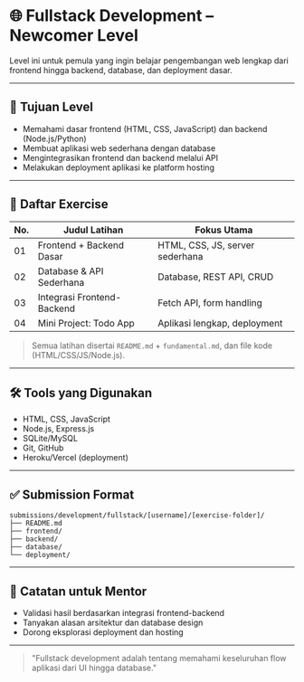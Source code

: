 # 🌐 Fullstack Development – Newcomer Level

Level ini untuk pemula yang ingin belajar pengembangan web lengkap dari frontend hingga backend, database, dan deployment dasar.

---

## 🎯 Tujuan Level

- Memahami dasar frontend (HTML, CSS, JavaScript) dan backend (Node.js/Python)
- Membuat aplikasi web sederhana dengan database
- Mengintegrasikan frontend dan backend melalui API
- Melakukan deployment aplikasi ke platform hosting

---

## 📁 Daftar Exercise

| No. | Judul Latihan                | Fokus Utama                  |
|-----|------------------------------|------------------------------|
| 01  | Frontend + Backend Dasar     | HTML, CSS, JS, server sederhana|
| 02  | Database & API Sederhana     | Database, REST API, CRUD     |
| 03  | Integrasi Frontend-Backend   | Fetch API, form handling     |
| 04  | Mini Project: Todo App       | Aplikasi lengkap, deployment |

> Semua latihan disertai `README.md` + `fundamental.md`, dan file kode (HTML/CSS/JS/Node.js).

---

## 🛠 Tools yang Digunakan

- HTML, CSS, JavaScript
- Node.js, Express.js
- SQLite/MySQL
- Git, GitHub
- Heroku/Vercel (deployment)

---

## ✅ Submission Format

```
submissions/development/fullstack/[username]/[exercise-folder]/
├── README.md
├── frontend/
├── backend/
├── database/
└── deployment/
```

---

## 💬 Catatan untuk Mentor

- Validasi hasil berdasarkan integrasi frontend-backend
- Tanyakan alasan arsitektur dan database design
- Dorong eksplorasi deployment dan hosting

---

> "Fullstack development adalah tentang memahami keseluruhan flow aplikasi dari UI hingga database."
